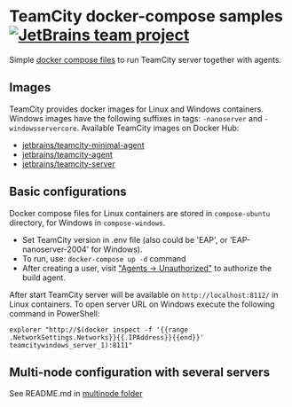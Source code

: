 # TeamCity docker-compose samples [![JetBrains team project](http://jb.gg/badges/team.svg)](https://confluence.jetbrains.com/display/ALL/JetBrains+on+GitHub)

Simple [docker compose files](https://docs.docker.com/compose/compose-file/) to run TeamCity server together with agents.

## Images

TeamCity provides docker images for Linux and Windows containers. Windows images have the following suffixes in tags: `-nanoserver` and `-windowsservercore`. Available TeamCity images on Docker Hub:

* [jetbrains/teamcity-minimal-agent](https://hub.docker.com/r/jetbrains/teamcity-minimal-agent)
* [jetbrains/teamcity-agent](https://hub.docker.com/r/jetbrains/teamcity-agent)
* [jetbrains/teamcity-server](https://hub.docker.com/r/jetbrains/teamcity-server)

## Basic configurations

Docker compose files for Linux containers are stored in `compose-ubuntu` directory, for Windows in `compose-windows`.

* Set TeamCity version in .env file (also could be 'EAP', or 'EAP-nanoserver-2004' for Windows). 
* To run, use: `docker-compose up -d` command
* After creating a user, visit ["Agents -> Unauthorized"](http://localhost:8112/agents.html?tab=unauthorizedAgents) to authorize the build agent.

After start TeamCity server will be available on `http://localhost:8112/` in Linux containers. 
To open server URL on Windows execute the following command in PowerShell:

```
explorer "http://$(docker inspect -f '{{range .NetworkSettings.Networks}}{{.IPAddress}}{{end}}' teamcitywindows_server_1):8111"
```

## Multi-node configuration with several servers

See README.md in [multinode folder](./multinode/)

